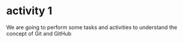 # activity 1 
We are going to perform some tasks and activities to understand the concept of Git and GitHub
